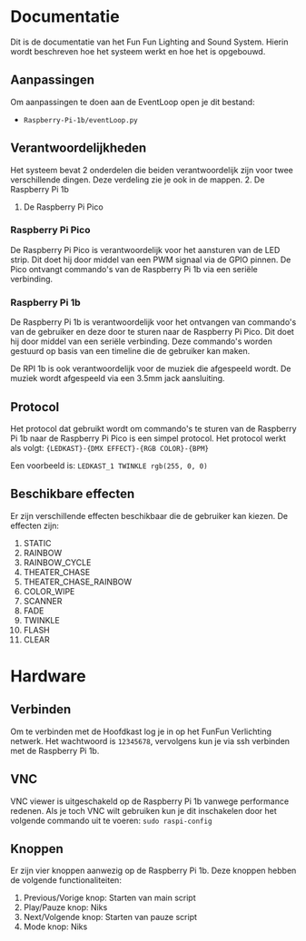 # Documentatie
Dit is de documentatie van het Fun Fun Lighting and Sound System. Hierin wordt beschreven hoe het systeem werkt en hoe het is opgebouwd.

## Aanpassingen
Om aanpassingen te doen aan de EventLoop open je dit bestand:

- `Raspberry-Pi-1b/eventLoop.py`

## Verantwoordelijkheden
Het systeem bevat 2 onderdelen die beiden verantwoordelijk zijn voor twee verschillende dingen. Deze verdeling zie je ook in de mappen.
2. De Raspberry Pi 1b
1. De Raspberry Pi Pico

### Raspberry Pi Pico
De Raspberry Pi Pico is verantwoordelijk voor het aansturen van de LED strip. Dit doet hij door middel van een PWM signaal via de GPIO pinnen. De Pico ontvangt commando's van de Raspberry Pi 1b via een seriële verbinding.

### Raspberry Pi 1b
De Raspberry Pi 1b is verantwoordelijk voor het ontvangen van commando's van de gebruiker en deze door te sturen naar de Raspberry Pi Pico. Dit doet hij door middel van een seriële verbinding. Deze commando's worden gestuurd op basis van een timeline die de gebruiker kan maken.

De RPI 1b is ook verantwoordelijk voor de muziek die afgespeeld wordt. De muziek wordt afgespeeld via een 3.5mm jack aansluiting.

## Protocol
Het protocol dat gebruikt wordt om commando's te sturen van de Raspberry Pi 1b naar de Raspberry Pi Pico is een simpel protocol. Het protocol werkt als volgt:
`{LEDKAST}-{DMX EFFECT}-{RGB COLOR}-{BPM}`

Een voorbeeld is:
`LEDKAST_1 TWINKLE rgb(255, 0, 0)`

## Beschikbare effecten
Er zijn verschillende effecten beschikbaar die de gebruiker kan kiezen. De effecten zijn:
1. STATIC
2. RAINBOW
3. RAINBOW_CYCLE
4. THEATER_CHASE
5. THEATER_CHASE_RAINBOW
6. COLOR_WIPE
7. SCANNER
8. FADE
9. TWINKLE
10. FLASH
11. CLEAR


# Hardware
## Verbinden
Om te verbinden met de Hoofdkast log je in op het FunFun Verlichting netwerk. Het wachtwoord is `12345678`, vervolgens kun je via ssh verbinden met de Raspberry Pi 1b.

## VNC
VNC viewer is uitgeschakeld op de Raspberry Pi 1b vanwege performance redenen. Als je toch VNC wilt gebruiken kun je dit inschakelen door het volgende commando uit te voeren:
`sudo raspi-config`

## Knoppen
Er zijn vier knoppen aanwezig op de Raspberry Pi 1b. Deze knoppen hebben de volgende functionaliteiten:
1. Previous/Vorige knop: Starten van main script
2. Play/Pauze knop: Niks
3. Next/Volgende knop: Starten van pauze script
4. Mode knop: Niks